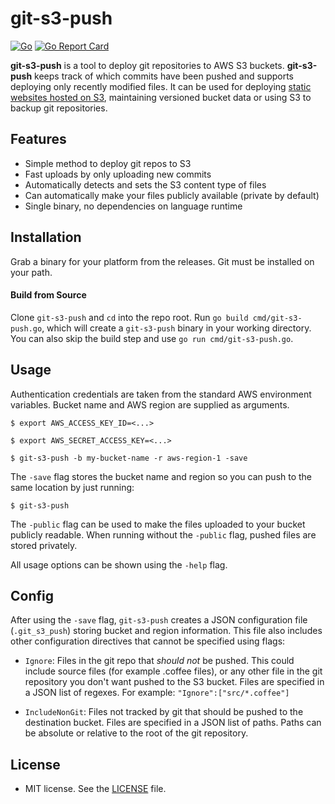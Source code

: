 git-s3-push
===========
[![Go](https://github.com/bobbo/git-s3-push/workflows/Go/badge.svg?branch=master&event=push)](https://github.com/bobbo/git-s3-push/actions)
[![Go Report Card](https://goreportcard.com/badge/github.com/bobbo/git-s3-push)](https://goreportcard.com/report/github.com/bobbo/git-s3-push)

**git-s3-push** is a tool to deploy git repositories to AWS S3 buckets. **git-s3-push** keeps track of which commits have been pushed and supports deploying only recently modified files.
It can be used for deploying [static websites hosted on S3](http://docs.aws.amazon.com/AmazonS3/latest/dev/WebsiteHosting.html), maintaining versioned bucket data or using S3 to backup git repositories.

## Features
- Simple method to deploy git repos to S3
- Fast uploads by only uploading new commits
- Automatically detects and sets the S3 content type of files
- Can automatically make your files publicly available (private by default)
- Single binary, no dependencies on language runtime

## Installation

Grab a binary for your platform from the releases. Git must be installed on your path.


#### Build from Source

Clone `git-s3-push` and `cd` into the repo root. Run `go build cmd/git-s3-push.go`, which will create a `git-s3-push`
binary in your working directory. You can also skip the build step and use `go run cmd/git-s3-push.go`.


## Usage
Authentication credentials are taken from the standard AWS environment variables. Bucket name and AWS region are supplied as arguments.

```$ export AWS_ACCESS_KEY_ID=<...>```

```$ export AWS_SECRET_ACCESS_KEY=<...>```

```$ git-s3-push -b my-bucket-name -r aws-region-1 -save```

The `-save` flag stores the bucket name and region so you can push to the same location by just running:


```$ git-s3-push```

The `-public` flag can be used to make the files uploaded to your bucket publicly readable. When running without the `-public` flag, pushed files are stored privately.

All usage options can be shown using the `-help` flag.

## Config
After using the `-save` flag, `git-s3-push` creates a JSON configuration file (`.git_s3_push`) storing bucket and region information. This file also includes other configuration directives that cannot be specified using flags:

- `Ignore`: Files in the git repo that *should not* be pushed. This could include source files (for example .coffee files), or any other file in the git repository you don't want pushed to the S3 bucket. Files are specified in a JSON list of regexes. For example: `"Ignore":["src/*.coffee"]`

- `IncludeNonGit`: Files not tracked by git that should be pushed to the destination bucket. Files are specified in a JSON list of paths. Paths can be absolute or relative to the root of the git repository.

## License
* MIT license. See the [LICENSE](https://github.com/bobbo/git-s3-push/blob/master/LICENSE) file.
